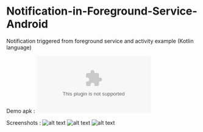 # Notification-in-Foreground-Service-Android
Notification triggered from foreground service and activity example (Kotlin language)

Demo apk : ![alt text](https://github.com/AndroidManikandan5689/Notification-in-Foreground-Service-Android/tree/master/apk/notification_service_example.apk)


Screenshots : ![alt text](https://github.com/AndroidManikandan5689/Notification-in-Foreground-Service-Android/tree/master/apk/notificationchennal1.jpg)
![alt text](https://github.com/AndroidManikandan5689/Notification-in-Foreground-Service-Android/tree/master/apk/notificationchennal2.jpg)
![alt text](https://github.com/AndroidManikandan5689/Notification-in-Foreground-Service-Android/tree/master/apk/notificationchennal3.jpg)
